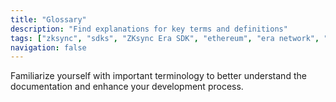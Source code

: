 ```yaml
---
title: "Glossary"
description: "Find explanations for key terms and definitions"
tags: ["zksync", "sdks", "ZKsync Era SDK", "ethereum", "era network", "glossary"]
navigation: false
---
```


Familiarize yourself with important terminology to better understand the documentation and enhance your development process.
